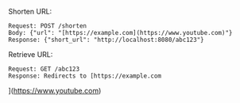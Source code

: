 Shorten URL:

    Request: POST /shorten
    Body: {"url": "[https://example.com](https://www.youtube.com)"}
    Response: {"short_url": "http://localhost:8080/abc123"}

Retrieve URL:

    Request: GET /abc123
    Response: Redirects to [https://example.com
](https://www.youtube.com)
